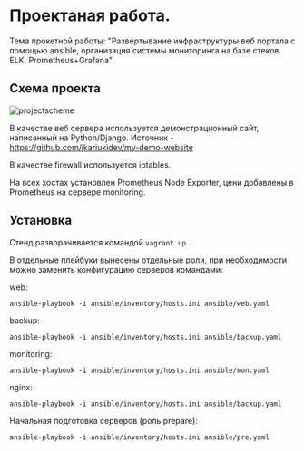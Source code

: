 # Проектаная работа. 

Тема прокетной работы: "Развертывание инфраструктуры веб портала с помощью ansible, организация системы мониторинга на базе стеков ELK, Prometheus+Grafana".

## Схема проекта 

![projectscheme](https://user-images.githubusercontent.com/98832702/188460220-9289b77b-831d-44f1-8f03-da3575b5a7dc.jpg)

В качестве веб сервера используется демонстрационный сайт, написанный на Python/Django. Источник - https://github.com/jkariukidev/my-demo-website

В качестве firewall используется iptables. 

На всех хостах установлен Prometheus Node Exporter, цени добавлены в Prometheus на сервере monitoring. 

## Установка

Стенд разворачивается командой ```vagrant up``` .

В отдельные плейбуки вынесены отдельные роли, при необходимости можно заменить конфигурацию серверов командами:

web:
```
ansible-playbook -i ansible/inventory/hosts.ini ansible/web.yaml
```
backup:
```
ansible-playbook -i ansible/inventory/hosts.ini ansible/backup.yaml
```
monitoring:
```
ansible-playbook -i ansible/inventory/hosts.ini ansible/mon.yaml
```
nginx:
```
ansible-playbook -i ansible/inventory/hosts.ini ansible/backup.yaml
```
Начальная подготовка серверов (роль prepare):
```
ansible-playbook -i ansible/inventory/hosts.ini ansible/pre.yaml
```
